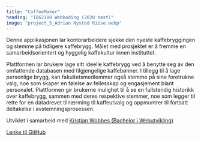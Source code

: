 ```yaml
---
title: "CoffeeMaker"
heading: "IDG2100 Webkoding (2020 høst)"
image: "project_5_Adrian Nysted Riise.webp"
---
```


Denne applikasjonen lar kontorarbeidere sjekke den nyeste kaffebryggingen og stemme på tidligere kaffebrygg. Målet med prosjektet er å fremme en samarbeidsorientert og hyggelig kaffekultur innen instituttet.

Plattformen lar brukere lage sitt ideelle kaffebrygg ved å benytte seg av den omfattende databasen med tilgjengelige kaffebønner. I tillegg til å lage personlige brygg, kan fakultetsmedlemmer også stemme på sine foretrukne valg, noe som skaper en følelse av fellesskap og engasjement blant personalet. Plattformen gir brukerne mulighet til å se en fullstendig historikk over kaffebrygg, sammen med deres respektive stemmer, noe som legger til rette for en datadrevet tilnærming til kaffeutvalg og oppmuntrer til fortsatt deltakelse i avstemningsprosessen.

Utviklet i samarbeid med <a target='_blank' href='/bwu/kristwob'>Kristian Wobbes (Bachelor i Webutvikling)</a>

<a target="_blank" href="https://github.com/Misthalin/office-coffee-maker-master">Lenke til GitHub</a>
